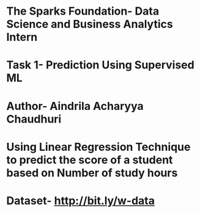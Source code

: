 # The Sparks Foundation- Data Science and Business Analytics Intern
# Task 1- Prediction Using Supervised ML
# Author- Aindrila Acharyya Chaudhuri
# Using Linear Regression Technique to predict the score of a student based on Number of study hours
# Dataset- http://bit.ly/w-data
